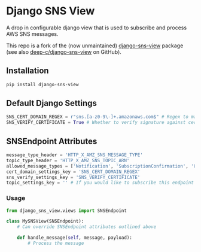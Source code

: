 # Django SNS View

A drop in configurable django view that is used to subscribe and process AWS SNS messages.

This repo is a fork of the (now unmaintained) [django-sns-view](https://pypi.org/project/django-sns-view/) package (see also [deep-c/django-sns-view](https://github.com/deep-c/django-sns-view) on GitHub).

## Installation

```sh
pip install django-sns-view
```

## Default Django Settings

```py
SNS_CERT_DOMAIN_REGEX = r"sns.[a-z0-9\-]+.amazonaws.com$" # Regex to match on cert domain
SNS_VERIFY_CERTIFICATE = True # Whether to verify signature against certificate
```

## SNSEndpoint Attributes

```py
message_type_header = 'HTTP_X_AMZ_SNS_MESSAGE_TYPE'
topic_type_header = 'HTTP_X_AMZ_SNS_TOPIC_ARN'
allowed_message_types = ['Notification', 'SubscriptionConfirmation', 'UnsubscribeConfirmation']
cert_domain_settings_key = 'SNS_CERT_DOMAIN_REGEX'
sns_verify_settings_key = 'SNS_VERIFY_CERTIFICATE'
topic_settings_key = '' # If you would like to subscribe this endpoint only certain topics, create a setting containing a list of topics that are allowed.
```

### Usage

```py
from django_sns_view.views import SNSEndpoint

class MySNSView(SNSEndpoint):
    # Can override SNSEndpoint attributes outlined above

    def handle_message(self, message, payload):
        # Process the message
```
